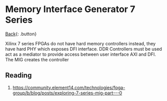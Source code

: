 # Memory Interface Generator 7 Series

[Back](index.md#digital-design){: .button}

Xilinx 7 series FPGAs do not have hard memory controllers instead, they have hard PHY which exposes DFI interface. DDR Controllers must be used act as a mediator to provide access between user interface AXI and DFI. The MIG creates the controller

## Reading

1. https://community.element14.com/technologies/fpga-group/b/blog/posts/exploring-7-series-mig-part---0

